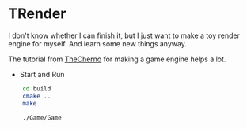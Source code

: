 # TRender

I don't know whether I can finish it, but I just want to make a toy render engine for myself. And learn some new things anyway.

The tutorial from [TheCherno](https://github.com/TheCherno/Hazel) for making a game engine helps a lot.

- Start and Run

```bash
    cd build
    cmake ..
    make

    ./Game/Game
```
